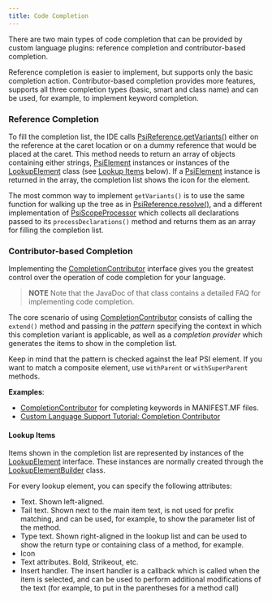 ```yaml
---
title: Code Completion
---
```


There are two main types of code completion that can be provided by custom language plugins: reference completion and contributor-based completion.

Reference completion is easier to implement, but supports only the basic completion action.
Contributor-based completion provides more features, supports all three completion types (basic, smart and class name) and can be used, for example, to implement keyword completion.

### Reference Completion

To fill the completion list, the IDE calls
[PsiReference.getVariants()](upsource:///platform/core-api/src/com/intellij/psi/PsiReference.java)
either on the reference at the caret location or on a dummy reference that would be placed at the caret.
This method needs to return an array of objects containing either strings,
[PsiElement](upsource:///platform/core-api/src/com/intellij/psi/PsiElement.java)
instances or instances of the
[LookupElement](upsource:///platform/lang-api/src/com/intellij/codeInsight/lookup/LookupElement.java)
class (see [Lookup Items](#lookup-items) below).
If a
[PsiElement](upsource:///platform/core-api/src/com/intellij/psi/PsiElement.java)
instance is returned in the array, the completion list shows the icon for the element.

The most common way to implement `getVariants()` is to use the same function for walking up the tree as in
[PsiReference.resolve()](upsource:///platform/core-api/src/com/intellij/psi/PsiReference.java),
and a different implementation of
[PsiScopeProcessor](upsource:///platform/core-api/src/com/intellij/psi/scope/PsiScopeProcessor.java)
which collects all declarations passed to its `processDeclarations()` method and returns them as an array for filling the completion list.

### Contributor-based Completion

Implementing the
[CompletionContributor](upsource:///platform/lang-api/src/com/intellij/codeInsight/completion/CompletionContributor.java)
interface gives you the greatest control over the operation of code completion for your language.

> **NOTE** Note that the JavaDoc of that class contains a detailed FAQ for implementing code completion.

The core scenario of using
[CompletionContributor](upsource:///platform/lang-api/src/com/intellij/codeInsight/completion/CompletionContributor.java)
consists of calling the `extend()` method and passing in the *pattern* specifying the context in which this completion variant is applicable, as well as a *completion provider* which generates the items to show in the completion list.

Keep in mind that the pattern is checked against the leaf PSI element. If you
want to match a composite element, use `withParent` or `withSuperParent`
methods.

**Examples**:
- [CompletionContributor](https://github.com/JetBrains/intellij-plugins/blob/master/osmorc/src/org/osmorc/manifest/completion/OsgiManifestCompletionContributor.java)
for completing keywords in MANIFEST.MF files.
- [Custom Language Support Tutorial: Completion Contributor](/tutorials/custom_language_support/completion_contributor.md)



#### Lookup Items
Items shown in the completion list are represented by instances of the
[LookupElement](upsource:///platform/lang-api/src/com/intellij/codeInsight/lookup/LookupElement.java)
interface.
These instances are normally created through the
[LookupElementBuilder](upsource:///platform/lang-api/src/com/intellij/codeInsight/lookup/LookupElementBuilder.java)
class.

For every lookup element, you can specify the following attributes:

* Text. Shown left-aligned.
* Tail text. Shown next to the main item text, is not used for prefix matching, and can be used, for example, to show the parameter list of the method. 
* Type text. Shown right-aligned in the lookup list and can be used to show the return type or containing class of a method, for example.
* Icon
* Text attributes. Bold, Strikeout, etc.
* Insert handler. The insert handler is a callback which is called when the item is selected, and can be used to perform additional modifications of the text (for example, to put in the parentheses for a method call)

